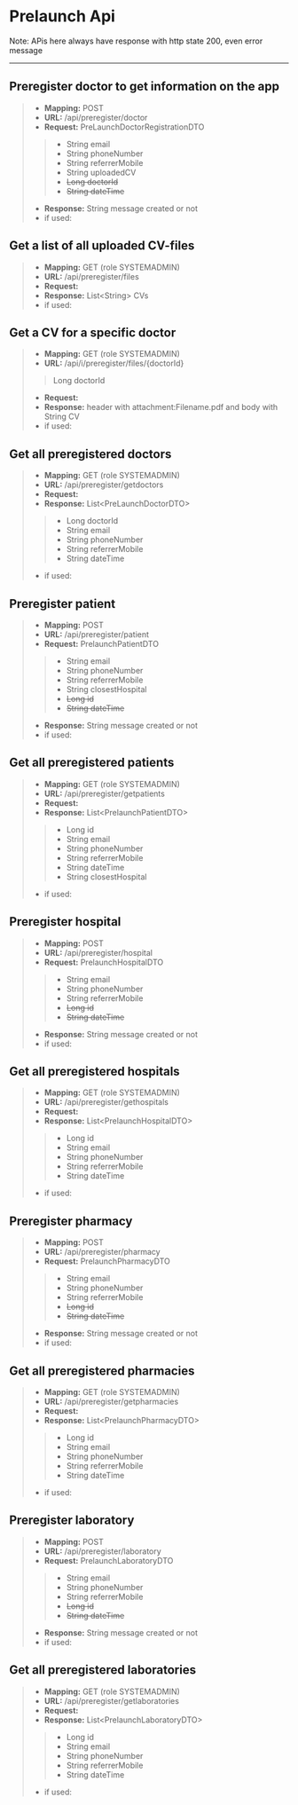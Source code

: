 # Prelaunch Api

Note: APis here always have response with http state 200, even error message 

---
## Preregister doctor to get information on the app
>- **Mapping:** POST
>- **URL:** /api/preregister/doctor
>- **Request:** PreLaunchDoctorRegistrationDTO
>>- String email
>>- String phoneNumber
>>- String referrerMobile
>>- String uploadedCV
>>- ~~Long doctorId~~
>>- ~~String dateTime~~
>- **Response:** String message created or not
>- if used: 

## Get a list of all uploaded CV-files
>- **Mapping:** GET (role SYSTEMADMIN)
>- **URL:** /api/preregister/files
>- **Request:** 
>- **Response:** List&LT;String> CVs
>- if used: 

## Get a CV for a specific doctor
>- **Mapping:** GET (role SYSTEMADMIN)
>- **URL:** /api/i/preregister/files/{doctorId}
>> Long doctorId
>- **Request:** 
>- **Response:** header with attachment:Filename.pdf and body with String CV
>- if used: 

## Get all preregistered doctors
>- **Mapping:** GET (role SYSTEMADMIN)
>- **URL:** /api/preregister/getdoctors
>- **Request:** 
>- **Response:** List&LT;PreLaunchDoctorDTO>
>>- Long doctorId
>>- String email
>>- String phoneNumber
>>- String referrerMobile
>>- String dateTime
>- if used: 

## Preregister patient
>- **Mapping:** POST
>- **URL:** /api/preregister/patient
>- **Request:** PrelaunchPatientDTO
>>- String email
>>- String phoneNumber
>>- String referrerMobile
>>- String closestHospital
>>- ~~Long id~~
>>- ~~String dateTime~~
>- **Response:** String message created or not
>- if used: 

## Get all preregistered patients
>- **Mapping:** GET (role SYSTEMADMIN)
>- **URL:** /api/preregister/getpatients
>- **Request:** 
>- **Response:** List&LT;PrelaunchPatientDTO>
>>- Long id
>>- String email
>>- String phoneNumber
>>- String referrerMobile
>>- String dateTime
>>- String closestHospital
>- if used: 

## Preregister hospital
>- **Mapping:** POST
>- **URL:** /api/preregister/hospital
>- **Request:** PrelaunchHospitalDTO
>>- String email
>>- String phoneNumber
>>- String referrerMobile
>>- ~~Long id~~
>>- ~~String dateTime~~
>- **Response:** String message created or not
>- if used: 

## Get all preregistered hospitals
>- **Mapping:** GET (role SYSTEMADMIN)
>- **URL:** /api/preregister/gethospitals
>- **Request:** 
>- **Response:** List&LT;PrelaunchHospitalDTO>
>>- Long id
>>- String email
>>- String phoneNumber
>>- String referrerMobile
>>- String dateTime
>- if used: 

## Preregister pharmacy
>- **Mapping:** POST
>- **URL:** /api/preregister/pharmacy
>- **Request:** PrelaunchPharmacyDTO
>>- String email
>>- String phoneNumber
>>- String referrerMobile
>>- ~~Long id~~
>>- ~~String dateTime~~
>- **Response:** String message created or not
>- if used: 

## Get all preregistered pharmacies
>- **Mapping:** GET (role SYSTEMADMIN)
>- **URL:** /api/preregister/getpharmacies
>- **Request:** 
>- **Response:** List&LT;PrelaunchPharmacyDTO>
>>- Long id
>>- String email
>>- String phoneNumber
>>- String referrerMobile
>>- String dateTime
>- if used: 

## Preregister laboratory
>- **Mapping:** POST
>- **URL:** /api/preregister/laboratory
>- **Request:** PrelaunchLaboratoryDTO
>>- String email
>>- String phoneNumber
>>- String referrerMobile
>>- ~~Long id~~
>>- ~~String dateTime~~
>- **Response:** String message created or not
>- if used: 

## Get all preregistered laboratories
>- **Mapping:** GET (role SYSTEMADMIN)
>- **URL:** /api/preregister/getlaboratories
>- **Request:** 
>- **Response:** List&LT;PrelaunchLaboratoryDTO>
>>- Long id
>>- String email
>>- String phoneNumber
>>- String referrerMobile
>>- String dateTime
>- if used: 